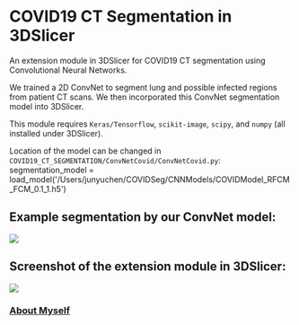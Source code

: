 # COVID19 CT Segmentation in 3DSlicer

An extension module in 3DSlicer for COVID19 CT segmentation using Convolutional Neural Networks.

We trained a 2D ConvNet to segment lung and possible infected regions from patient CT scans. We then incorporated this ConvNet segmentation model into 3DSlicer.

This module requires `Keras/Tensorflow`, `scikit-image`, `scipy`, and `numpy` (all installed under 3DSlicer).

Location of the model can be changed in `COVID19_CT_SEGMENTATION/ConvNetCovid/ConvNetCovid.py`:
    segmentation_model = load_model('/Users/junyuchen/COVIDSeg/CNNModels/COVIDModel_RFCM_FCM_0.1_1.h5')
    
## Example segmentation by our ConvNet model:
![](https://github.com/junyuchen245/COVID19_CT_Segmentation_3DSlicer/blob/master/pics/Screen%20Shot%202020-05-03%20at%2011.33.15%20PM.png)

## Screenshot of the extension module in 3DSlicer:
![](https://github.com/junyuchen245/COVID19_CT_Segmentation_3DSlicer/blob/master/pics/Screen%20Shot%202020-05-04%20at%205.04.11%20PM.png)

### <a href="https://junyuchen245.github.io"> About Myself</a>
